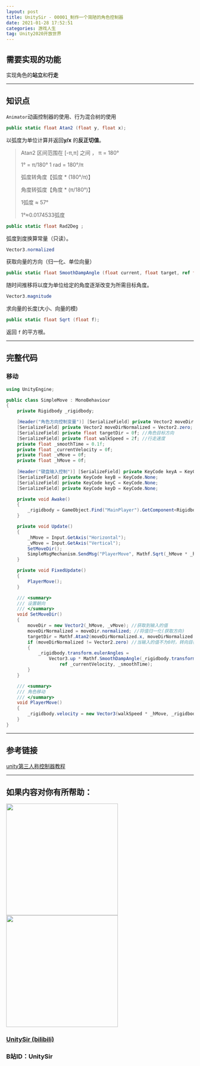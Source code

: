 ```yaml
---
layout: post
title: UnitySir - 00001_制作一个简陋的角色控制器
date: 2021-01-28 17:52:51
categories: 游戏人生
tag: Unity2020开放世界
---
```






## 需要实现的功能

实现角色的**站立**和**行走**





---



## 知识点

`Animator`动画控制器的使用、行为混合树的使用



```c#
public static float Atan2 (float y, float x);
```

以弧度为单位计算并返回**y/x** 的**反正切值**。

>Atan2 区间范围在 [-π,π] 之间 ， π = 180°
>
>1° = π/180°    1 rad = 180°/π
>
>弧度转角度【弧度 * (180°/π)】
>
>角度转弧度【角度 * (π/180°)】
>
>1弧度 ≈ 57°
>
>1°≈0.0174533弧度



```c#
public static float Rad2Deg ;
```

弧度到度换算常量（只读）。



```C#
Vector3.normalized
```

获取向量的方向（归一化、单位向量）



```c#
public static float SmoothDampAngle (float current, float target, ref float currentVelocity, float smoothTime)
```

随时间推移将以度为单位给定的角度逐渐改变为所需目标角度。



```C#
Vector3.magnitude
```

求向量的长度(大小、向量的模)



```C#
public static float Sqrt (float f);
```

返回 `f` 的平方根。





---





## 完整代码

### 移动

```C#
using UnityEngine;

public class SimpleMove : MonoBehaviour
{
    private Rigidbody _rigidbody;

    [Header("角色方向控制变量")] [SerializeField] private Vector2 moveDir = Vector2.zero;
    [SerializeField] private Vector2 moveDirNormalized = Vector2.zero;
    [SerializeField] private float targetDir = 0f; //角色目标方向
    [SerializeField] private float walkSpeed = 2f; //行走速度
    private float _smoothTime = 0.1f;
    private float _currentVelocity = 0f;
    private float _vMove = 0f;
    private float _hMove = 0f;
    
    [Header("键盘输入控制")] [SerializeField] private KeyCode keyA = KeyCode.LeftShift;
    [SerializeField] private KeyCode keyB = KeyCode.None;
    [SerializeField] private KeyCode keyC = KeyCode.None;
    [SerializeField] private KeyCode keyD = KeyCode.None;

    private void Awake()
    {
        _rigidbody = GameObject.Find("MainPlayer").GetComponent<Rigidbody>();
    }

    private void Update()
    {
        _hMove = Input.GetAxis("Horizontal");
        _vMove = Input.GetAxis("Vertical");
        SetMoveDir();
        SimpleMsgMechanism.SendMsg("PlayerMove", Mathf.Sqrt(_hMove * _hMove + _vMove * _vMove));
    }

    private void FixedUpdate()
    {
        PlayerMove();
    }

    /// <summary>
    /// 设置朝向
    /// </summary>
    void SetMoveDir()
    {
        moveDir = new Vector2(_hMove, _vMove); //获取到输入的值
        moveDirNormalized = moveDir.normalized; //将值归一化(获取方向)
        targetDir = Mathf.Atan2(moveDirNormalized.x, moveDirNormalized.y) * Mathf.Rad2Deg; //计算朝向目标的角度
        if (moveDirNormalized != Vector2.zero) //当输入的值不为0时，转向目标角度
        {
            _rigidbody.transform.eulerAngles =
                Vector3.up * Mathf.SmoothDampAngle(_rigidbody.transform.eulerAngles.y, targetDir,
                    ref _currentVelocity, _smoothTime);
        }
    }

    /// <summary>
    /// 角色移动
    /// </summary>
    void PlayerMove()
    {
        _rigidbody.velocity = new Vector3(walkSpeed * _hMove, _rigidbody.velocity.y, walkSpeed * _vMove);
    }
}
```





---



## 参考链接

[unity第三人称控制器教程](https://www.bilibili.com/video/BV1kb41137k8?from=search&seid=1675231815127441346)





---



## 如果内容对你有所帮助：

<div><img src="https://pic4.zhimg.com/v2-87fbc8ee6ab3fd92f423d414d039b627_b.jpeg" width="300px"/>
<img src="https://pic2.zhimg.com/v2-b8ab4acf7899b2ced11287cdbd8279b5_b.jpeg" width="300px"/></div>

### [UnitySir (bilibili)](https://space.bilibili.com/308511666)
### B站ID：UnitySir